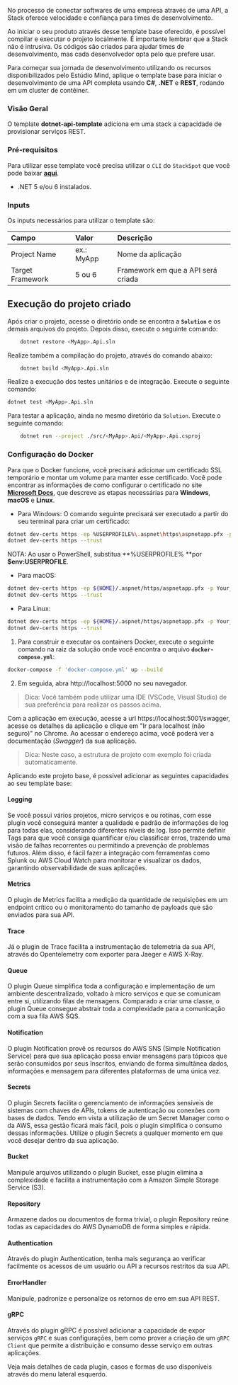No processo de conectar softwares de uma empresa através de uma API, a Stack oferece velocidade e confiança para times de desenvolvimento.

Ao iniciar o seu produto através desse template base oferecido, é possível compilar e executar o projeto localmente. É importante lembrar que a Stack não é intrusiva. Os códigos são criados para ajudar times de desenvolvimento, mas cada desenvolvedor opta pelo que prefere usar. 

Para começar sua jornada de desenvolvimento utilizando os recursos disponibilizados pelo Estúdio Mind, aplique o template base para iniciar o desenvolvimento de uma API completa usando **C#**, **.NET** e **REST**, rodando em um cluster de contêiner.  

### Visão Geral
O template **dotnet-api-template** adiciona em uma stack a capacidade de provisionar serviços REST.

### Pré-requisitos
Para utilizar esse template você precisa utilizar o `CLI` do `StackSpot` que você pode baixar [**aqui**](https://stackspot.com/).
- .NET 5 e/ou 6 instalados.

### Inputs
Os inputs necessários para utilizar o template são:  

| **Campo** | **Valor** | **Descrição** |
| :--- | :--- | :--- |
| Project Name| ex.: MyApp | Nome da aplicação  |
| Target Framework| 5 ou 6 | Framework em que a API será criada  |

## Execução do projeto criado

Após criar o projeto, acesse o diretório onde se encontra a **`Solution`** e os demais arquivos do projeto. Depois disso, execute o seguinte comando:

```bash
    dotnet restore <MyApp>.Api.sln
```

Realize também a compilação do projeto, através do comando abaixo:

```bash
    dotnet build <MyApp>.Api.sln
```

Realize a execução dos testes unitários e de integração. Execute o seguinte comando:

```bash
dotnet test <MyApp>.Api.sln
```

Para testar a aplicação, ainda no mesmo diretório da `Solution`. Execute o seguinte comando:

```bash
    dotnet run --project ./src/<MyApp>.Api/<MyApp>.Api.csproj
```

### Configuração do Docker

Para que o Docker funcione, você precisará adicionar um certificado SSL temporário e montar um volume para manter esse certificado.
Você pode encontrar as informações de como configurar o certificado no site [**Microsoft Docs**](https://docs.microsoft.com/en-us/aspnet/core/security/docker-https?view=aspnetcore-6.0), que descreve as etapas necessárias para **Windows**, **macOS** e **Linux**.

- Para Windows:
O comando seguinte precisará ser executado a partir do seu terminal para criar um certificado:

```bash
dotnet dev-certs https -ep %USERPROFILE%\.aspnet\https\aspnetapp.pfx -p Your_password123
dotnet dev-certs https --trust
```

NOTA: Ao usar o PowerShell, substitua **%USERPROFILE% **por **$env:USERPROFILE**.

- Para macOS:
```bash
dotnet dev-certs https -ep ${HOME}/.aspnet/https/aspnetapp.pfx -p Your_password123
dotnet dev-certs https --trust
```

- Para Linux:
```bash
dotnet dev-certs https -ep ${HOME}/.aspnet/https/aspnetapp.pfx -p Your_password123
dotnet dev-certs https --trust
```

1. Para construir e executar os containers Docker, execute o seguinte comando na raiz da solução onde você encontra o arquivo **`docker-compose.yml`**:

 ```bash
 docker-compose -f 'docker-compose.yml' up --build
 ```

2. Em seguida, abra http://localhost:5000 no seu navegador.

> Dica: Você também pode utilizar uma IDE (VSCode, Visual Studio) de sua preferência para realizar os passos acima.

Com a aplicação em execução, acesse a url https://localhost:5001/swagger, acesse os detalhes da aplicação e clique em "Ir para localhost (não seguro)" no Chrome. Ao acessar o endereço acima, você poderá ver a documentação (*Swagger*) da sua aplicação.

> Dica: Neste caso, a estrutura de projeto com exemplo foi criada automaticamente. 

Aplicando este projeto base, é possível adicionar as seguintes capacidades ao seu template base:

#### Logging  
 Se você possui vários projetos, micro serviços e ou rotinas, com esse plugin você conseguirá manter a qualidade e padrão de informações de log para todas elas, considerando diferentes níveis de log.  Isso permite definir Tags para que você consiga quantificar e/ou classificar erros, trazendo uma visão de falhas recorrentes ou permitindo a prevenção de problemas futuros. 
 Além disso, é fácil fazer a integração com ferramentas como Splunk ou AWS Cloud Watch para monitorar e visualizar os dados, garantindo observabilidade de suas aplicações.

#### Metrics  
O plugin de Metrics facilita a medição da quantidade de requisições em um endpoint crítico ou o monitoramento do tamanho de payloads que são enviados para sua API.

#### Trace  
Já o plugin de Trace facilita a instrumentação de telemetria da sua API, através do Opentelemetry com exporter para Jaeger e AWS X-Ray. 

#### Queue  
O plugin Queue simplifica toda a configuração e implementação de um ambiente descentralizado, voltado à micro serviços e que se comunicam entre si, utilizando filas de mensagens. Comparado a criar uma classe, o plugin Queue consegue abstrair toda a complexidade para a comunicação com a sua fila AWS SQS.

#### Notification  
O plugin Notification provê os recursos do AWS SNS (Simple Notification Service) para que sua aplicação possa enviar mensagens para tópicos que serão consumidos por seus Inscritos, enviando de forma simultânea dados, informações e mensagem para diferentes plataformas de uma única vez.

#### Secrets  
O plugin Secrets facilita o gerenciamento de informações sensíveis de sistemas com chaves de APIs, tokens de autenticação ou conexões com bases de dados. Tendo em vista a utilização de um Secret Manager como o da AWS, essa gestão ficará mais fácil, pois o plugin simplifica o consumo dessas informações. Utilize o plugin Secrets a qualquer momento em que você desejar dentro da sua aplicação. 

#### Bucket  
Manipule arquivos utilizando o plugin Bucket, esse plugin elimina a complexidade e facilita a instrumentação com a Amazon Simple Storage Service (S3).

#### Repository  
Armazene dados ou documentos de forma trivial, o plugin Repository reúne todas as capacidades do AWS DynamoDB de forma simples e rápida.

#### Authentication  
Através do plugin Authentication, tenha mais segurança ao verificar facilmente os acessos de um usuário ou API a recursos restritos da sua API. 

#### ErrorHandler  
Manipule, padronize e personalize os retornos de erro em sua API REST.

#### gRPC  
Através do plugin gRPC é possível adicionar a capacidade de expor serviços `gRPC` e suas configurações, bem como prover a criação de um `gRPC Client` que permite a distribuição e consumo desse serviço em outras aplicações.

Veja mais detalhes de cada plugin, casos e formas de uso disponíveis através do menu lateral esquerdo. 
